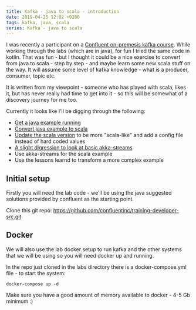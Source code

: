 ```yaml
---
title: Kafka - java to scala - introduction
date: 2019-04-25 12:02 +0200
tags: kafka, java, scala
series: Kafka - java to scala
---
```


I was recently a participant on a [Confluent on-premesis kafka course](https://www.confluent.io/training/). While working through the labs (which are in java), for fun I tried the same code in kotlin. That was fun - but I thought it could be a nice exercise to convert from java to scala - step by step - and maybe learn some new scala stuff on the way. It will assume some level of kafka knowledge - what is a producer, consumer, topic etc.

It is written from my viewpoint - someone who has played with scala, likes it, but has never really had time to get into it - so this will be somewhat of a discovery journey for me too.

Currently it looks like I'll be digging through the following:

* [Get a java example running](/2019/04/25/kafka-java-to-scala-java/)
* [Convert java example to scala](/2019/04/30/kafka-java-to-scala-scala-v1)
* [Update the scala version](/2019/05/03/kafka-java-to-scala-scala-v2/) to be more "scala-like" and add a config file instead of hard coded values
* [A slight digression to look at basic akka-streams](/2019/05/08/kafka-java-to-scala-akka-streams-basics/)
* Use akka-streams for the scala example
* Use the lessons learnd to transform a more complex example

## Initial setup

Firstly you will need the lab code - we'll be using the java suggested solutions provided by confluent as the starting point.

Clone this git repo: https://github.com/confluentinc/training-developer-src.git

## Docker

We will also use the lab docker setup to run kafka and the other systems that we will be using so you will need docker up and running.

In the repo just cloned in the labs directory there is a docker-compose.yml file - to start the system:

    docker-compose up -d

Make sure you have a good amount of memory available to docker - 4-5 Gb minimum :)
